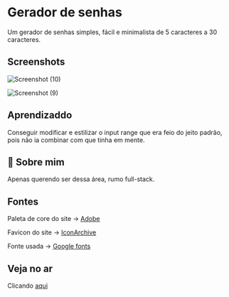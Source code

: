 
# Gerador de senhas

Um gerador de senhas simples, fácil e minimalista de 5 caracteres a 30 caracteres.

## Screenshots

![Screenshot (10)](https://user-images.githubusercontent.com/99095288/203651468-064c81c9-3d45-450c-b320-35d8a18d8186.png)

![Screenshot (9)](https://user-images.githubusercontent.com/99095288/203651531-a1b015ba-83e9-40db-a8ca-78ac50145829.png)


## Aprendizaddo

Conseguir modificar e estilizar o input range que era feio do jeito padrão, pois não ia combinar com que tinha em mente.
## 🚀 Sobre mim
Apenas querendo ser dessa área, rumo full-stack.


## Fontes
Paleta de core do site -> [Adobe](https://color.adobe.com/search?q=monochromatic) 

Favicon do site ->  [IconArchive](https://iconarchive.com/search?q=password)

Fonte usada -> [Google fonts](https://fonts.google.com/specimen/Cinzel?query=cinzel)

## Veja no ar
Clicando [aqui](https://mikaelo-dev.github.io/GeradorSenhas/)
